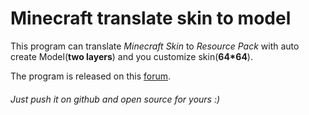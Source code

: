 # Minecraft translate skin to model
This program can translate *Minecraft Skin* to *Resource Pack* with auto create Model(**two layers**) and you customize skin(**64*64**).

The program is released on this [forum](http://www.mcbbs.net/thread-425179-1-1.html).

###### Just push it on github and open source for yours :)
